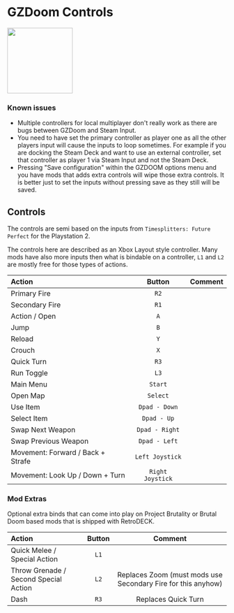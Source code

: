 # GZDoom Controls

<img src="../../../wiki_images/logos/gzdoom-logo.png" width="150">

### Known issues

- Multiple controllers for local multiplayer don't really work as there are bugs between GZDoom and Steam Input.
- You need to have set the primary controller as player one as all the other players input will cause the inputs to loop sometimes. For example if you are docking the Steam Deck and want to use an external controller, set that controller as player 1 via Steam Input and not the Steam Deck.
- Pressing "Save configuration" within the GZDOOM options menu and you have mods that adds extra controls will wipe those extra controls. It is better just to set the inputs without pressing save as they still will be saved.

## Controls

The controls are semi based on the inputs from `Timesplitters: Future Perfect` for the Playstation 2.

The controls here are described as an Xbox Layout style controller. Many mods have also more inputs then what is bindable on a controller, `L1` and `L2` are mostly free for those types of actions.

|  Action                                    |    Button        |    Comment      |
| :---                                      | :---:           |         :---:   |
| Primary Fire                              |   `R2`          |                 |
| Secondary Fire                            |   `R1`          |                |
| Action / Open                             |   `A`     |                |
| Jump                                      |   `B`     |                |
| Reload                                    |   `Y`     |                |
| Crouch                                    |   `X`     |                |
| Quick Turn                                |   `R3`     |            |
| Run Toggle                                |   `L3`     |                |
| Main Menu                                 |   `Start`     |         |
| Open Map                                  |   `Select`     |         |
| Use Item                                  |   `Dpad - Down`     |         |
| Select Item                               |   `Dpad - Up`     |         |
| Swap Next Weapon                          |   `Dpad - Right`     |         |
| Swap Previous Weapon                      |   `Dpad - Left`     |         |
| Movement: Forward / Back + Strafe         |   `Left Joystick`     |                  |
| Movement: Look Up / Down + Turn           |   `Right Joystick`     |                  |

### Mod Extras

Optional extra binds that can come into play on Project Brutality or Brutal Doom based mods that is shipped with RetroDECK.

|  Action                                    |    Button        |    Comment      |
| :---                                      | :---:           |         :---:   |
| Quick Melee / Special Action              |   `L1`          |                 |
| Throw Grenade / Second Special Action     |   `L2`          |    Replaces Zoom (must mods use Secondary Fire for this anyhow)          |
| Dash                                      |   `R3`          |    Replaces Quick Turn           |
